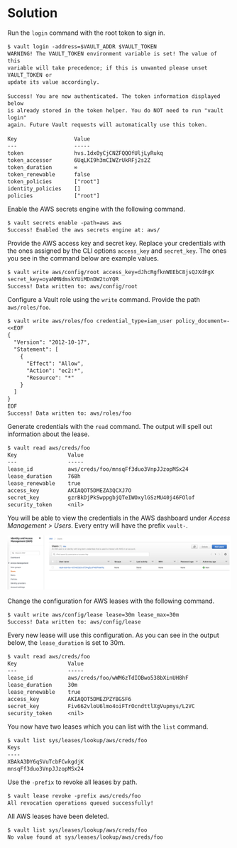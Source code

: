# Solution

Run the `login` command with the root token to sign in.

```
$ vault login -address=$VAULT_ADDR $VAULT_TOKEN
WARNING! The VAULT_TOKEN environment variable is set! The value of this
variable will take precedence; if this is unwanted please unset VAULT_TOKEN or
update its value accordingly.

Success! You are now authenticated. The token information displayed below
is already stored in the token helper. You do NOT need to run "vault login"
again. Future Vault requests will automatically use this token.

Key                  Value
---                  -----
token                hvs.1dx0yCjCNZFQQOfUljLyRukq
token_accessor       6UqLKI9h3mCIWZrUkRFj2s2Z
token_duration       ∞
token_renewable      false
token_policies       ["root"]
identity_policies    []
policies             ["root"]
```

Enable the AWS secrets engine with the following command.

```
$ vault secrets enable -path=aws aws
Success! Enabled the aws secrets engine at: aws/
```

Provide the AWS access key and secret key. Replace your credentials with the ones assigned by the CLI options `access_key` and `secret_key`. The ones you see in the command below are example values.

```
$ vault write aws/config/root access_key=dJhcRgfknWEEbC8jsQJXdFgX secret_key=oyaNMNdmskYUiMDnDW2toYQR
Success! Data written to: aws/config/root
```

Configure a Vault role using the `write` command. Provide the path `aws/roles/foo`.

```
$ vault write aws/roles/foo credential_type=iam_user policy_document=-<<EOF
{
  "Version": "2012-10-17",
  "Statement": [
    {
      "Effect": "Allow",
      "Action": "ec2:*",
      "Resource": "*"
    }
  ]
}
EOF
Success! Data written to: aws/roles/foo
```

Generate credentials with the `read` command. The output will spell out information about the lease.

```
$ vault read aws/creds/foo
Key                Value
---                -----
lease_id           aws/creds/foo/mnsqFf3duo3VnpJJzopMSx24
lease_duration     768h
lease_renewable    true
access_key         AKIAQOT5DMEZA3QCXJ7O
secret_key         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
security_token     <nil>
```

You will be able to view the credentials in the AWS dashboard under _Access Management > Users_. Every entry will have the prefix `vault-`.

![aws-users](./imgs/aws-users.png)

Change the configuration for AWS leases with the following command.

```
$ vault write aws/config/lease lease=30m lease_max=30m
Success! Data written to: aws/config/lease
```

Every new lease will use this configuration. As you can see in the output below, the `lease_duration` is set to 30m.

```
$ vault read aws/creds/foo
Key                Value
---                -----
lease_id           aws/creds/foo/wWM6zTdIOBwo538bXinUH8hF
lease_duration     30m
lease_renewable    true
access_key         AKIAQOT5DMEZPZYBGSF6
secret_key         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
security_token     <nil>
```

You now have two leases which you can list with the `list` command.

```
$ vault list sys/leases/lookup/aws/creds/foo
Keys
----
XBAkA3DY6qSVuTcbFCwkgdjK
mnsqFf3duo3VnpJJzopMSx24
```

Use the `-prefix` to revoke all leases by path.

```
$ vault lease revoke -prefix aws/creds/foo
All revocation operations queued successfully!
```

All AWS leases have been deleted.

```
$ vault list sys/leases/lookup/aws/creds/foo
No value found at sys/leases/lookup/aws/creds/foo
```
